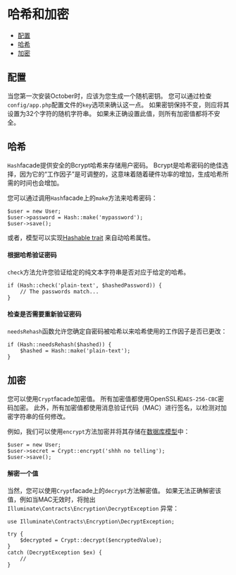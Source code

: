# 哈希和加密

- [配置](#configuration)
- [哈希](#hashing)
- [加密](#encryption)

<a name="configuration"></a>
## 配置

当您第一次安装October时，应该为您生成一个随机密钥。 您可以通过检查`config/app.php`配置文件的`key`选项来确认这一点。 如果密钥保持不变，则应将其设置为32个字符的随机字符串。 如果未正确设置此值，则所有加密值都将不安全。

<a name="hashing"></a>
## 哈希

`Hash`facade提供安全的Bcrypt哈希来存储用户密码。 Bcrypt是哈希密码的绝佳选择，因为它的“工作因子”是可调整的，这意味着随着硬件功率的增加，生成哈希所需的时间也会增加。

您可以通过调用`Hash`facade上的`make`方法来哈希密码：

    $user = new User;
    $user->password = Hash::make('mypassword');
    $user->save();

或者，模型可以实现[Hashable trait](../database/traits#hashable) 来自动哈希属性。

#### 根据哈希验证密码

`check`方法允许您验证给定的纯文本字符串是否对应于给定的哈希。

    if (Hash::check('plain-text', $hashedPassword)) {
        // The passwords match...
    }

#### 检查是否需要重新验证密码

`needsRehash`函数允许您确定自密码被哈希以来哈希使用的工作因子是否已更改：

    if (Hash::needsRehash($hashed)) {
        $hashed = Hash::make('plain-text');
    }

<a name="encryption"></a>
## 加密

您可以使用`Crypt`facade加密值。 所有加密值都使用OpenSSL和`AES-256-CBC`密码加密。 此外，所有加密值都使用消息验证代码（MAC）进行签名，以检测对加密字符串的任何修改。

例如，我们可以使用`encrypt`方法加密并将其存储在[数据库模型](../database/model)中：

    $user = new User;
    $user->secret = Crypt::encrypt('shhh no telling');
    $user->save();

#### 解密一个值

当然，您可以使用`Crypt`facade上的`decrypt`方法解密值。 如果无法正确解密该值，例如当MAC无效时，将抛出`Illuminate\Contracts\Encryption\DecryptException` 异常：

    use Illuminate\Contracts\Encryption\DecryptException;

    try {
        $decrypted = Crypt::decrypt($encryptedValue);
    }
    catch (DecryptException $ex) {
        //
    }
